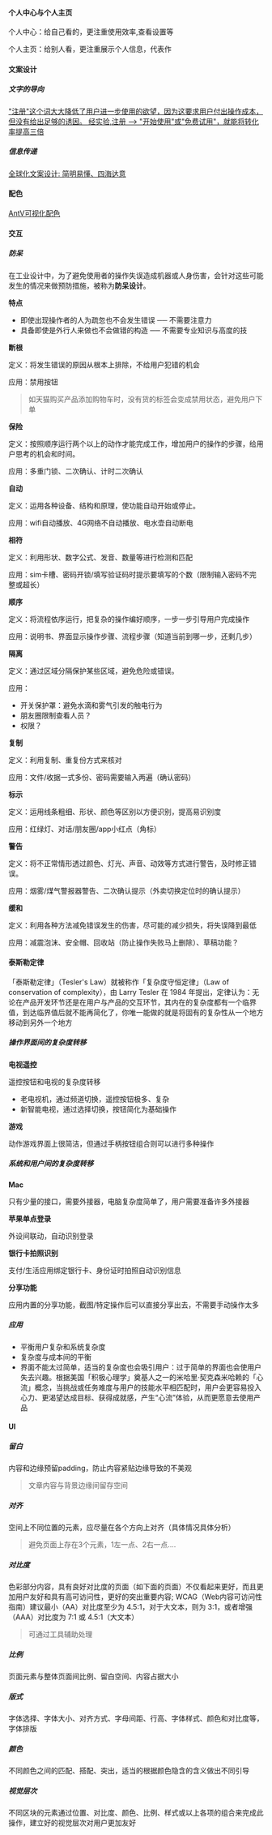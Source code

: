 

#### 个人中心与个人主页

个人中心：给自己看的，更注重使用效率,查看设置等

个人主页：给别人看，更注重展示个人信息，代表作



#### 文案设计

##### 文字的导向

["注册"这个词大大降低了用户进一步使用的欲望，因为这要求用户付出操作成本，但没有给出足够的诱因。
经实验,注册 --> "开始使用"或"免费试用"，就能将转化率提高三倍](https://www.gkogan.co/blog/stop-asking-me-to-sign-up/)



##### 信息传递

[全球化文案设计: 简明易懂、四海达意](https://mp.weixin.qq.com/s/QEnwoK_N_0IZ97l7NCjJPQ)



#### 配色

[AntV可视化配色](https://zhuanlan.zhihu.com/p/112540818)



#### 交互

##### 防呆

在工业设计中，为了避免使用者的操作失误造成机器或人身伤害，会针对这些可能发生的情况来做预防措施，被称为**防呆设计**。

**特点**

- 即使出现操作者的人为疏忽也不会发生错误 ── 不需要注意力
- 具备即使是外行人来做也不会做错的构造 ── 不需要专业知识与高度的技



**断根**

定义：将发生错误的原因从根本上排除，不给用户犯错的机会

应用：禁用按钮

> 如天猫购买产品添加购物车时，没有货的标签会变成禁用状态，避免用户下单



**保险**

定义：按照顺序运行两个以上的动作才能完成工作，增加用户的操作的步骤，给用户思考的机会和时间。

应用：多重门锁、二次确认、计时二次确认



**自动**

定义：运用各种设备、结构和原理，使功能自动开始或停止。

应用：wifi自动播放、4G网络不自动播放、电水壶自动断电



**相符**

定义：利用形状、数字公式、发音、数量等进行检测和匹配

应用：sim卡槽、密码开锁/填写验证码时提示要填写的个数（限制输入密码不完整或超长）



**顺序**

定义：将流程依序运行，把复杂的操作编好顺序，一步一步引导用户完成操作

应用：说明书、界面显示操作步骤、流程步骤（知道当前到哪一步，还剩几步）



**隔离**

定义：通过区域分隔保护某些区域，避免危险或错误。

应用：

- 开关保护罩：避免水滴和雾气引发的触电行为
- 朋友圈限制查看人员？
- 权限？



**复制**

定义：利用复制、重复份方式来核对

应用：文件/收据一式多份、密码需要输入两遍（确认密码）



**标示**

定义：运用线条粗细、形状、颜色等区别以方便识别，提高易识别度

应用：红绿灯、对话/朋友圈/app小红点（角标）



**警告**

定义：将不正常情形透过颜色、灯光、声音、动效等方式进行警告，及时修正错误。

应用：烟雾/煤气警报器警告、二次确认提示（外卖切换定位时的确认提示）



**缓和**

定义：利用各种方法减免错误发生的伤害，尽可能的减少损失，将失误降到最低

应用：减震泡沫、安全帽、回收站（防止操作失败马上删除）、草稿功能？



#### 泰斯勒定律

「泰斯勒定律」（Tesler's Law）就被称作「复杂度守恒定律」（Law of conservation of complexity），由 Larry Tesler 在 1984 年提出，定律认为：无论在产品开发环节还是在用户与产品的交互环节，其内在的复杂度都有一个临界值，到达临界值后就不能再简化了，你唯一能做的就是将固有的复杂性从一个地方移动到另外一个地方



##### 操作界面间的复杂度转移

**电视遥控**

遥控按钮和电视的复杂度转移

- 老电视机，通过频道切换，遥控按钮极多、复杂
- 新智能电视，通过选择切换，按钮简化为基础操作

**游戏**

动作游戏界面上很简洁，但通过手柄按钮组合则可以进行多种操作

##### 系统和用户间的复杂度转移

**Mac**

只有少量的接口，需要外接器，电脑复杂度简单了，用户需要准备许多外接器

**苹果单点登录**

外设间联动，自动识别登录

**银行卡拍照识别**


支付/生活应用绑定银行卡、身份证时拍照自动识别信息

**分享功能**

应用内置的分享功能，截图/特定操作后可以直接分享出去，不需要手动操作太多



##### 应用

- 平衡用户复杂和系统复杂度
- 复杂度与成本间的平衡
- 界面不能太过简单，适当的复杂度也会吸引用户：过于简单的界面也会使用户失去兴趣。根据美国「积极心理学」奠基人之一的米哈里·契克森米哈赖的「心流」概念，当挑战或任务难度与用户的技能水平相匹配时，用户会更容易投入心力、更渴望达成目标、获得成就感，产生“心流”体验，从而更愿意去使用产品



#### UI

##### 留白

内容和边缘预留padding，防止内容紧贴边缘导致的不美观

> 文章内容与背景边缘间留存空间



##### 对齐

空间上不同位置的元素，应尽量在各个方向上对齐（具体情况具体分析）
> 避免页面上存在3个元素，1左一点、2右一点....



##### 对比度

色彩部分内容，具有良好对比度的页面（如下面的页面）不仅看起来更好，而且更加用户友好和具有高可访问性，更好的突出重要内容;
WCAG（Web内容可访问性指南）建议最小（AA）对比度至少为 4.5:1，对于大文本，则为 3:1，或者增强（AAA）对比度为 7:1 或 4.5:1（大文本）

> 可通过工具辅助处理



##### 比例

页面元素与整体页面间比例、留白空间、内容占据大小

##### 版式

字体选择、字体大小、对齐方式、字母间距、行高、字体样式、颜色和对比度等，字体排版

##### 颜色

不同颜色之间的匹配、搭配、突出，适当的根据颜色隐含的含义做出不同引导

##### 视觉层次


不同区块的元素通过位置、对比度、颜色、比例、样式或以上各项的组合来完成此操作，建立好的视觉层次对用户更加友好